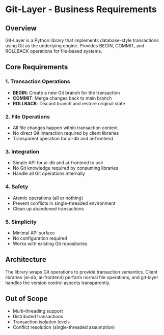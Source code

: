 # Git-Layer - Business Requirements

## Overview
Git-Layer is a Python library that implements database-style transactions using Git as the underlying engine. Provides BEGIN, COMMIT, and ROLLBACK operations for file-based systems.

## Core Requirements

### 1. Transaction Operations
- **BEGIN**: Create a new Git branch for the transaction
- **COMMIT**: Merge changes back to main branch
- **ROLLBACK**: Discard branch and restore original state

### 2. File Operations
- All file changes happen within transaction context
- No direct Git interaction required by client libraries
- Transparent operation for ai-db and ai-frontend

### 3. Integration
- Simple API for ai-db and ai-frontend to use
- No Git knowledge required by consuming libraries
- Handle all Git operations internally

### 4. Safety
- Atomic operations (all or nothing)
- Prevent conflicts in single-threaded environment
- Clean up abandoned transactions

### 5. Simplicity
- Minimal API surface
- No configuration required
- Works with existing Git repositories

## Architecture
The library wraps Git operations to provide transaction semantics. Client libraries (ai-db, ai-frontend) perform normal file operations, and git-layer handles the version control aspects transparently.

## Out of Scope
- Multi-threading support
- Distributed transactions
- Transaction isolation levels
- Conflict resolution (single-threaded assumption)